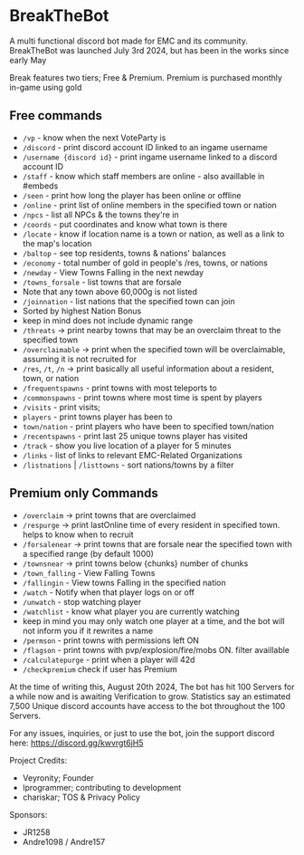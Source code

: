 # BreakTheBot
A multi functional discord bot made for EMC and its community.
BreakTheBot was launched July 3rd 2024, but has been in the works since early May

Break features two tiers; Free & Premium. Premium is purchased monthly in-game using gold


## Free commands
- `/vp` - know when the next VoteParty is
- `/discord` - print discord account ID linked to an ingame username
- `/username {discord id}` - print ingame username linked to a discord account ID
- `/staff` - know which staff members are online - also availlable in #embeds
- `/seen` - print how long the player has been online or offline
- `/online` - print list of online members in the specified town or nation
- `/npcs` - list all NPCs & the towns they're in
- `/coords` - put coordinates and know what town is there
- `/locate` - know if location name is a town or nation, as well as a link to the map's location
- `/baltop` - see top residents, towns & nations' balances
- `/economy` - total number of gold in people's /res, towns, or nations
- `/newday` - View Towns Falling in the next newday
- `/towns_forsale` - list towns that are forsale
 - Note that any town above 60,000g is not listed
- `/joinnation` - list nations that the specified town can join
 - Sorted by highest Nation Bonus
 - keep in mind does not include dynamic range
- `/threats` -> print nearby towns that may be an overclaim threat to the specified town
- `/overclaimable` -> print when the specified town will be overclaimable, assuming it is not recruited for
- `/res`, `/t`, `/n` -> print basically all useful information about a resident, town, or nation
- `/frequentspawns` - print towns with most teleports to
- `/commonspawns` - print towns where most time is spent by players
- `/visits` - print visits;
 - `players` - print towns player has been to
 - `town/nation` - print players who have been to specified town/nation
- `/recentspawns` - print last 25 unique towns player has visited
- `/track` - show you live location of a player for 5 minutes
- `/links` - list of links to relevant EMC-Related Organizations
- `/listnations` | `/listtowns` - sort nations/towns by a filter


## Premium only Commands
- `/overclaim` -> print towns that are overclaimed
- `/respurge` -> print lastOnline time of every resident in specified town. helps to know when to recruit
- `/forsalenear` -> print towns that are forsale near the specified town with a specified range (by default 1000)
- `/townsnear` -> print towns below {chunks} number of chunks
- `/town_falling` - View Falling Towns
- `/fallingin` - View towns Falling in the specified nation
- `/watch` - Notify when that player logs on or off
 - `/unwatch` - stop watching player
 - `/watchlist` - know what player you are currently watching
 - keep in mind you may only watch one player at a time, and the bot will not inform you if it rewrites a name
- `/permson` - print towns with permissions left ON
- `/flagson` - print towns with pvp/explosion/fire/mobs ON. filter availlable
- `/calculatepurge` - print when a player will 42d
- `/checkpremium` check if user has Premium


At the time of writing this, August 20th 2024, The bot has hit 100 Servers for a while now and is awaiting Verification to grow. Statistics say an estimated 7,500 Unique discord accounts have access to the bot throughout the 100 Servers.

For any issues, inquiries, or just to use the bot, join the support discord here: https://discord.gg/kwvrgt6jH5


Project Credits:
- Veyronity; Founder
- lprogrammer; contributing to development
- chariskar; TOS & Privacy Policy

Sponsors:
- JR1258
- Andre1098 / Andre157
